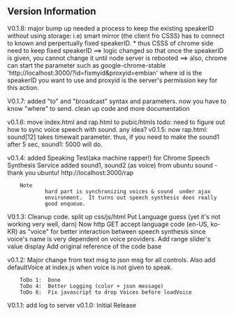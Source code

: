 ## Version Information
V0.1.8:
	major bump up
	needed a process to keep the existing speakerID without using storage:
	 i.e)  smart mirror (the client fro CSSS) has to connect to known 
			and perpertually fixed speakerID.
		* thus CSSS of chrome side need to keep fixed speakerID
		   ==> logic changed so that once the speakerID is
			given, you cannot change it until node server is
			rebooted
		   ==> also, chrome can start the parameter such as
			google-chrome-stable 'http://localhost:3000/?id=fixmyid&proxyid=embian'
			where id is the speakerID you want to use and
			proxyid is the server's permission key for this
			action.  			
	
	
V0.1.7:
        added "to" and "broadcast" syntax and parameters.
		now you have to know "where" to send.
	clean up code and more documentation
	
v0.1.6:
        move index.html and rap.html to pubic/htmls
        todo:  need to figure out how to sync voice speech with sound.
                any idea?
v0.1.5:
        now rap.html:  sound[12] takes timewait parameter.
        thus, if you need to make the sound1 after 5 sec,
        sound1: 5000
        will do.

v0.1.4:
        added Speaking Test(aka machine rapper!) for Chrome Speech Synthesis Service
        added sound1, sound2 (as voice) from ubuntu sound  - thank you ubuntu!
        http://localhost:3000/rap

        Note
                hard part is synchronizing voices & sound  under ajax
                environment.  It turns out speech synthesis does really
                good enqueue.



V0.1.3:
        Cleanup code. split up css/js/html
        Put Language guess (yet it's not working very well, darn)
        Now http GET accept language code (en-US, ko-KR) as "voice"
                for better interaction between speech synthesis
                since voice's name is very dependent on voice
                providers.
        Add range slider's value display
        Add original reference of the code base


v0.1.2:  Major change from text msg to json msg for all controls.
        Also add defaultVoice at index.js when voice is not given to speak.

        ToDo 1:  Done
        ToDo 4:  Better Logging (color + json message)
        ToDo 6:  Fix javascript to drop Voices before loadVoice

V0.1.1:  add log to server
v0.1.0:  Initial Release


